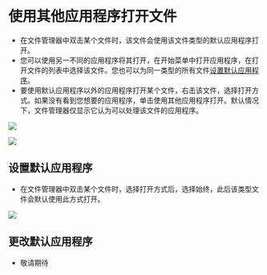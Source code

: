 # 使用其他应用程序打开文件

- 在文件管理器中双击某个文件时，该文件会使用该文件类型的默认应用程序打开。
- 您可以使用另一不同的应用程序将其打开，在开始菜单中打开应用程序，在打开文件的列表中选择该文件。您也可以为同一类型的所有文件[设置默认应用程序](https://github.com/openthos/desktop-analysis/blob/master/instructions/%E4%BD%BF%E7%94%A8%E5%85%B6%E4%BB%96%E5%BA%94%E7%94%A8%E7%A8%8B%E5%BA%8F%E6%89%93%E5%BC%80%E6%96%87%E4%BB%B6.md#设置默认应用程序)。
- 要使用默认应用程序以外的应用程序打开某个文件，右击该文件，选择打开方式。如果没有看到您想要的应用程序，单击使用其他应用程序打开。默认情况下，文件管理器仅显示它认为可以处理该文件的应用程序。

![](https://github.com/openthos/desktop-analysis/blob/master/imageView/openbyother.png)

![](https://github.com/openthos/desktop-analysis/blob/master/imageView/openby.png)

## 设置默认应用程序

- 在文件管理器中双击某个文件时，选择打开方式后，选择始终，此后该类型文件会默认使用此方式打开。

![](https://github.com/openthos/desktop-analysis/blob/master/imageView/openalways.png)

## 更改默认应用程序

- 敬请期待
